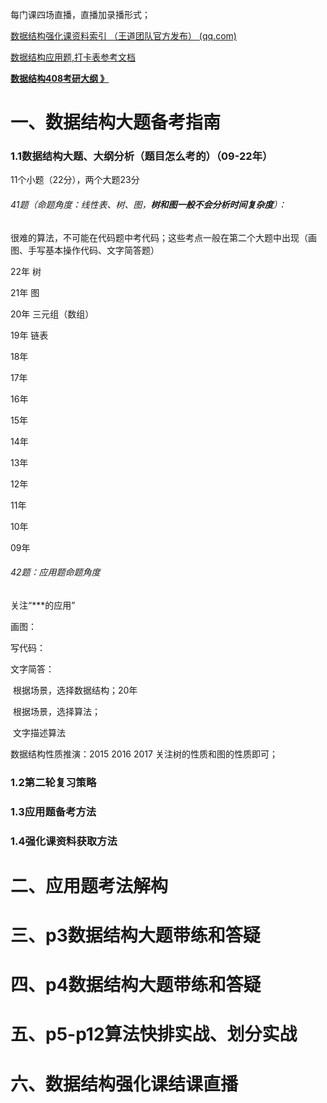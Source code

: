 每门课四场直播，直播加录播形式；

[数据结构强化课资料索引 （王道团队官方发布） (qq.com)](https://docs.qq.com/mind/DRU9BS3ZzTU13T0pH)

[数据结构应用题,打卡表参考文档](https://docs.qq.com/doc/DRW9qYWpsSUVPeXNN)

[**数据结构408考研大纲 》**](https://docs.qq.com/doc/DRXZhSmplUFRqY05q)





# 一、数据结构大题备考指南

### 1.1数据结构大题、大纲分析（题目怎么考的）（09-22年）

11个小题（22分），两个大题23分

###### 41题（命题角度：线性表、树、图，**树和图一般不会分析时间复杂度**）：

很难的算法，不可能在代码题中考代码；这些考点一般在第二个大题中出现（画图、手写基本操作代码、文字简答题）

22年 树

21年 图

20年 三元组（数组）

19年 链表

18年 

17年

16年

15年

14年

13年

12年

11年

10年

09年

###### 42题：应用题命题角度

关注“***的应用”



画图：

写代码：

文字简答：

​			根据场景，选择数据结构；20年

​			根据场景，选择算法；

​			文字描述算法

数据结构性质推演：2015 2016 2017  关注树的性质和图的性质即可；



### 1.2第二轮复习策略

### 1.3应用题备考方法

### 1.4强化课资料获取方法





# 二、应用题考法解构









# 三、p3数据结构大题带练和答疑









# 四、p4数据结构大题带练和答疑









# 五、p5-p12算法快排实战、划分实战









# 六、数据结构强化课结课直播